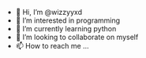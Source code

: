 - 👋 Hi, I’m @wizzyyxd
- 👀 I’m interested in programming
- 🌱 I’m currently learning python
- 💞️ I’m looking to collaborate on myself
- 📫 How to reach me ...

<!---
wizzyyxd/wizzyyxd is a ✨ special ✨ repository because its `README.md` (this file) appears on your GitHub profile.
You can click the Preview link to take a look at your changes.
--->
